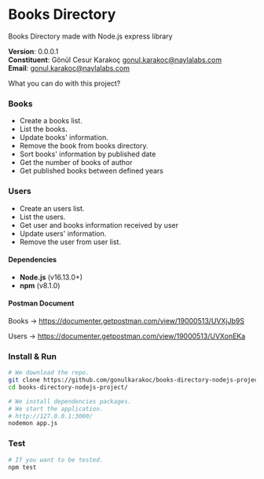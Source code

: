 # Books Directory

Books Directory made with Node.js express library

**Version**: 0.0.0.1\
**Constituent**: Gönül Cesur Karakoç <gonul.karakoc@naylalabs.com>\
**Email**: gonul.karakoc@naylalabs.com

What you can do with this project?

### Books
- Create a books list.
- List the books.
- Update books' information.
- Remove the book from books directory.
- Sort books' information by published date
- Get the number of books of author
- Get published books between defined years

### Users
- Create an users list.
- List the users.
- Get user and books information received by user
- Update users' information.
- Remove the user from user list.

#### Dependencies
- **Node.js** (v16.13.0+)
- **npm** (v8.1.0)

#### Postman Document
Books -> https://documenter.getpostman.com/view/19000513/UVXjJb9S

Users -> https://documenter.getpostman.com/view/19000513/UVXonEKa

### Install & Run

```bash
# We download the repo.
git clone https://github.com/gonulkarakoc/books-directory-nodejs-project
cd books-directory-nodejs-project/

# We install dependencies packages.
# We start the application.
# http://127.0.0.1:3000/
nodemon app.js
```

### Test

```bash
# If you want to be tested.
npm test
```
